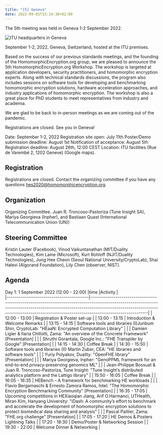 ```yaml
---
title: "[5] Geneva"
date: 2022-09-01T15:14:38+02:00
---
```


The 5th meeting was held in Geneva 1-2 September 2022.

![ITU headquarters in Geneva](https://homomorphicencryption.org/wp-content/uploads/2022/06/itu-headquarters-768x432-1.jpg)

September 1-2, 2022, Geneva, Switzerland, hosted at the ITU premises.

Based on the success of our previous standards meetings, and the founding of the HomomorphicEncryption.org group, we are pleased to announce the 5th HomomorphicEncryption.org Workshop. The workshop is targeted at application developers, security practitioners, and homomorphic encryption experts. Along with technical standards discussions, the program also includes sessions on software tools for developing and benchmarking homomorphic encryption solutions, hardware acceleration approaches, and industry applications of homomorphic encryption. The workshop is also a great place for PhD students to meet representatives from industry and academia. 

We are glad to be back to in-person meetings as we are coming out of the pandemic.

Registrations are closed. See you in Geneva!

Date: September 1-2, 2022
Registration site open: July 11th
Poster/Demo submission deadline: August 1st
Notification of acceptance: August 5th
Registration deadline: August 26th, 12:00 CEST
Location:  ITU facilities (Rue de Varembé 2, 1202 Geneve) (Google maps). 

## Registration
Registrations are closed. Contact the organizing committee if you have any questions hes2020@homomorphicencryption.org.

## Organization
Organizing Committee.  Juan R. Troncoso-Pastoriza (Tune Insight SA), Mariya Georgieva (Inpher), and Bastiaan Quast (International Telecommunication Union (UN))

## Steering Committee
Kristin Lauter (Facebook), Vinod Vaikuntanathan (MIT/Duality Technologies), Kim Laine (Microsoft), Kurt Rohloff (NJIT/Duality Technologies), Jung Hee Cheon (Seoul National University/CryptoLab), Shai Halevi (Algorand Foundation), Lily Chen (observer, NIST).


## Agenda

Day 1: 1 September 2022 (12:00 - 22:00)
|time                                      |Activity                                                                                                                                                                                                                                                               |                                                                                                                                                                                                                                                                     
|------------------------------------------|-----------------------------------------------------------------------------------------------------------------------------------------------------------------------------------------------------------------------------------------------------------------------|
| 12:00 - 13:00                            | Registration & Poster set-up                                                                                                                                                                                                                                          |
| 13:00 - 13:15                            | Introduction & Welcome Remarks                                                                                                                                                                                                                                        |
| 13:15 - 14:15                            | Software tools and libraries (I)Junbum Shin, CryptoLab: "HEaaN: Encrypted Computation Library"​                                                                                                                                                                        |
|                                          | Damien Ligier & Ilaria Chillotti, Zama: "An overview of the Concrete Framework" [Presentation]                                                                                                                                                                        |
|                                          | Shruthi Gorantala, Google Inc.: "FHE Transpiler by Google" [Presentation]                                                                                                                                                                                             |
| 14:15 - 14:30                            | Coffee Break                                                                                                                                                                                                                                                          |
| 14:30 - 15:50                            | Software tools and libraries (II) Martin Zuber, CEA: "HE libraries and software tools"                                                                                                                                                                                |
|                                          | Yuriy Polyakov, Duality: "OpenFHE library" [Presentation]                                                                                                                                                                                                             |
|                                          | Mariya Georgieva, Inpher: "GenoPPML framework for an end-to-end privacy-preserving genomics ML"                                                                                                                                                                       |
|                                          | Jean-Philippe Bossuat & Juan R. Troncoso-Pastoriza, Tune Insight: "Tune Insight’s distributed analytics platform and the Lattigo library"                                                                                                                             |
| 15:50 - 16:05                            | Coffee Break                                                                                                                                                                                                                                                          |
| 16:05 - 16:35                            | HEBench – A framework for benchmarking HE workloads                                                                                                                                                                                                                   |
|                                          | Flavio Bergamaschi & Ernesto Zamora Ramos, Intel: "The Homomorphic Encryption Benchmarking Community" [Presentation]                                                                                                                                                  |
| 16:35 - 17:05                            | Upcoming competitions in HEXiaoqian Jiang, Arif O.Harmanci, UTHealth, Miran Kim, Hanyang University: "iDash: A community’s effort to benchmark and accelerate the development of homomorphic encryption solutions to protect biomedical data sharing and analysis"    |
|                                          | Pascal Paillier, Zama: "FHE.org challenge" [Presentation]                                                                                                                                                                                                             |
| 17:05 - 17:20                            | HE Demos & Posters Lightning Talks                                                                                                                                                                                                                                    |
| 17:20 - 18:30                            | Demo/Poster & Networking Session                                                                                                                                                                                                                                      |
| 19:30 - 22:00                            | Welcome Dinner & Networking                                                                                                                                                                                                                                           |


